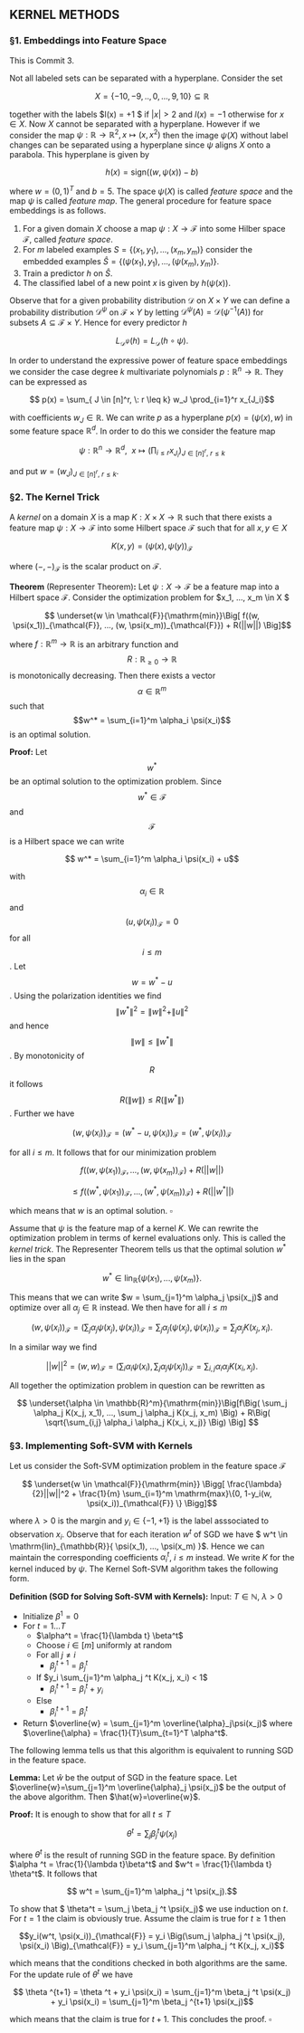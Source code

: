 ## KERNEL METHODS

### §1. Embeddings into Feature Space

This is Commit 3. 

Not all labeled sets can be separated with a hyperplane. Consider the set 

$$ X = \{ -10, -9, .., 0, ...,9, 10 \} \subseteq \mathbb{R}$$

together with the labels $l(x) = +1 $ if $\rvert x \lvert > 2$ and $l(x) = -1$ otherwise for $x \in X$. Now $X$ cannot be separated with a hyperplane. However if we consider the map $\psi:\mathbb{R} \rightarrow \mathbb{R}^2, x \mapsto (x,x^2)$ then the image $\psi(X)$ without label changes can be separated using a hyperplane since $\psi$ aligns $X$ onto a parabola. This hyperplane is given by

$$ h(x) = \mathrm{sign}((w,\psi(x))-b) $$

where $w = (0,1)^T$ and $b=5$. The space $\psi(X)$ is called *feature space* and the map $\psi$ is called *feature map*. The general procedure for feature space embeddings is as follows.

1. For a given domain $X$ choose a map $\psi:X \rightarrow \mathcal{F}$ into some Hilber space $\mathcal{F}$, called *feature space*.
2. For $m$ labeled examples $S = \{(x_1, y_1), ...,(x_m,y_m) \}$ consider the embedded examples $\hat{S} =\{ (\psi(x_1), y_1), ..., (\psi(x_m), y_m) \}$.
3. Train a predictor $h$ on $\hat{S}$.
4. The classified label of a new point $x$ is given by $h(\psi(x))$.

Observe that for a given probability distribution $\mathcal{D}$ on $X \times Y$ we can define a probability distribution $\mathcal{D}^{\psi}$ on $\mathcal{F} \times Y$ by letting $\mathcal{D}^{\psi}(A) = \mathcal{D}(\psi^{-1}(A))$ for subsets $A \subseteq \mathcal{F} \times Y$. Hence for every predictor $h$ 

$$ L_{\mathcal{D}^{\psi}}(h) = L_{\mathcal{D}}(h \circ \psi). $$

In order to understand the expressive power of feature space embeddings we consider the case degree $k$ multivariate polynomials $p: \mathbb{R}^n \rightarrow \mathbb{R}$. They can be expressed as 

$$ p(x) = \sum_{ J \in [n]^r, \: r \leq k}  w_J \prod_{i=1}^r x_{J_i}$$ 

with coefficients $w_J \in \mathbb{R}$. We can write $p$ as a hyperplane $p(x) = (\psi(x),w)$ in some feature space $\mathbb{R}^d$. In order to do this we consider the feature map

$$ \psi : \mathbb{R}^n \rightarrow \mathbb{R}^d, \: \: x \mapsto \Big(\prod_{i \leq r} x_{J_i}\Big)_{J \in [n]^r, \: r \leq k}$$

and put $w = (w_J)_{J \in [n]^r, \: r \leq k}$.

### §2. The Kernel Trick

A *kernel* on a domain $X$ is a map $K: X \times X \rightarrow \mathbb{R}$ such that there exists a feature map $\psi : X \rightarrow \mathcal{F}$ into some Hilbert space $\mathcal{F}$ such that for all $x,y \in X$

$$ K(x,y)=(\psi(x), \psi(y))_{\mathcal{F}}$$ 

where $(-,-)_{\mathcal{F}}$ is the scalar product on $\mathcal{F}$.

**Theorem** (Representer Theorem)**:** Let $\psi :X \rightarrow \mathcal{F}$ be a feature map into a Hilbert space $\mathcal{F}$. Consider the optimization problem for $x_1, ..., x_m \in X $

$$ \underset{w \in \mathcal{F}}{\mathrm{min}}\Big[ f((w, \psi(x_1))_{\mathcal{F}}, ..., (w, \psi(x_m))_{\mathcal{F}}) + R(||w||) \Big]$$ 

where $f:\mathbb{R}^m \rightarrow \mathbb{R}$ is an arbitrary function and $$ R : \mathbb{R}_{\geq 0} \rightarrow  \mathbb{R}$$ is monotonically decreasing. Then there exists a vector $$\alpha \in \mathbb{R}^m$$ such that $$w^* = \sum_{i=1}^m \alpha_i \psi(x_i)$$ is an optimal solution.

**Proof:** Let $$w^*$$ be an optimal solution to the optimization problem. Since $$w^* \in \mathcal{F}$$ and $$\mathcal{F}$$ is a Hilbert space we can write 

$$ w^* = \sum_{i=1}^m \alpha_i \psi(x_i) + u$$ 

with $$\alpha_i \in \mathbb{R}$$ and $$(u, \psi(x_i))_{\mathcal{F}}=0$$ for all $$i\leq m$$. Let $$w = w^* - u$$. Using the polarization identities we find $$\rVert w^* \lVert^2 = \rVert w \lVert ^2 + \rVert u \lVert ^2$$ and hence $$\rVert w \lVert \leq \rVert w^* \lVert$$. By monotonicity of $$R$$ it follows $$R( \rVert w \lVert) \leq R(\rVert w^*\lVert)$$. Further we have 

$$ (w, \psi(x_i))_{\mathcal{F}} = (w^*-u, \psi(x_i))_{\mathcal{F}}=(w^*, \psi(x_i))_{\mathcal{F}}$$ 

for all $i \leq m$. It follows that for our minimization problem 

$$ f((w, \psi(x_1))_{\mathcal{F}}, ..., (w, \psi(x_m))_{\mathcal{F}}) + R(||w||) $$

$$ \leq f((w^*, \psi(x_1))_{\mathcal{F}}, ..., (w^*, \psi(x_m))_{\mathcal{F}}) + R(||w^*||) $$

which means that $w$ is an optimal solution. $\square$

Assume that $\psi$ is the feature map of a kernel $K$. We can rewrite the optimization problem in terms of kernel evaluations only. This is called the *kernel trick*. The Representer Theorem tells us that the optimal solution $w^*$ lies in the span 

$$ w^* \in \mathrm{lin}_{\mathbb{R}}\{ \psi(x_1), ..., \psi(x_m) \}.$$ 

This means that we can write $w = \sum_{j=1}^m \alpha_j \psi(x_j)$ and optimize over all $\alpha_j \in \mathbb{R}$ instead. We then have for all $i \leq m$

$$ (w, \psi(x_i))_{\mathcal{F}} = \Big( \sum_j \alpha_j \psi(x_j), \psi(x_i) \Big)_{\mathcal{F}} = \sum_j \alpha_j(\psi(x_j), \psi(x_i))_{\mathcal{F}} = \sum_j \alpha_j K(x_j, x_i).$$

In a similar way we find

$$ ||w||^2 = (w,w)_{\mathcal{F}} = \Big(\sum_i \alpha_i \psi(x_i), \sum_j \alpha_j \psi(x_j) \Big)_{\mathcal{F}} = \sum_{i,j} \alpha_i \alpha_j K(x_i, x_j).$$

All together the optimization problem in question can be rewritten as

$$ \underset{\alpha \in \mathbb{R}^m}{\mathrm{min}}\Big[f\Big( \sum_j \alpha_j K(x_j, x_1), ..., \sum_j \alpha_j K(x_j, x_m) \Big)  + R\Big( \sqrt{\sum_{i,j} \alpha_i \alpha_j K(x_i, x_j)} \Big) \Big] $$ 

### §3. Implementing Soft-SVM with Kernels

Let us consider the Soft-SVM optimization problem in the feature space $\mathcal{F}$

$$ \underset{w \in \mathcal{F}}{\mathrm{min}} \Bigg[  \frac{\lambda}{2}||w||^2 + \frac{1}{m} \sum_{i=1}^m \mathrm{max}\{0, 1-y_i(w, \psi(x_i))_{\mathcal{F}} \} \Bigg]$$

where $\lambda > 0$ is the margin and $y_i \in \{-1, +1\}$ is the label asssociated to observation $x_i$. Observe that for each iteration $w^t$ of SGD we have $ w^t \in \mathrm{lin}_{\mathbb{R}}\{ \psi(x_1), ..., \psi(x_m) \}$. Hence we can maintain the corresponding coefficients $\alpha_i^t$, $i \leq m$ instead. We write $K$ for the kernel induced by $\psi$. The Kernel Soft-SVM algorithm takes the following form.

**Definition (SGD for Solving Soft-SVM with Kernels):**
Input: $T \in \mathbb{N}$, $\lambda > 0$
* Initialize $\beta^1 =0$
* For $t = 1...T$ 
    * $\alpha^t = \frac{1}{\lambda t} \beta^t$
    * Choose $i \in [m]$ uniformly at random
    * For all $j \neq i$
        * $\beta_j ^{t+1}=\beta_j ^{t}$
    * If $y_i \sum_{j=1}^m \alpha_j ^t K(x_j, x_i) < 1$
        * $\beta_i ^{t+1}=\beta_i ^{t} + y_i$
    * Else
        * $\beta_i ^{t+1}=\beta_i ^{t}$
* Return $\overline{w} = \sum_{j=1}^m \overline{\alpha}_j\psi(x_j)$ where $\overline{\alpha} = \frac{1}{T}\sum_{t=1}^T \alpha^t$.

The following lemma tells us that this algorithm is equivalent to running SGD in the feature space.

**Lemma:** Let $\hat{w}$ be the output of SGD in the feature space. Let $\overline{w}=\sum_{j=1}^m \overline{\alpha}_j \psi(x_j)$ be the output of the above algorithm. Then $\hat{w}=\overline{w}$.

**Proof:** It is enough to show that for all $t\leq T$

$$ \theta^t = \sum_j \beta_j ^t \psi(x_j)$$

where $\theta^t$ is the result of running SGD in the feature space. By definition $\alpha ^t = \frac{1}{\lambda t}\beta^t$ and $w^t = \frac{1}{\lambda t} \theta^t$. It follows that 

$$ w^t = \sum_{j=1}^m \alpha_j ^t \psi(x_j).$$

To show that $ \theta^t = \sum_j \beta_j ^t \psi(x_j)$ we use induction on $t$. For $t=1$ the claim is obviously true. Assume the claim is true for $t \geq 1$ then 

$$y_i(w^t, \psi(x_i))_{\mathcal{F}} = y_i \Big(\sum_j \alpha_j ^t \psi(x_j), \psi(x_i) \Big)_{\mathcal{F}} = y_i \sum_{j=1}^m \alpha_j ^t K(x_j, x_i)$$
 
which means that the conditions checked in both algorithms are the same. For the update rule of $\theta^t$ we have

$$ \theta ^{t+1} = \theta ^t + y_i \psi(x_i) = \sum_{j=1}^m \beta_j ^t \psi(x_j) + y_i \psi(x_i) = \sum_{j=1}^m \beta_j ^{t+1} \psi(x_j)$$ 

which means that the claim is true for $t+1$. This concludes the proof. $\square$